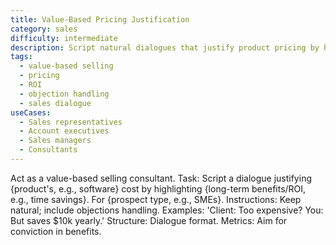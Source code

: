 ```yaml
---
title: Value-Based Pricing Justification
category: sales
difficulty: intermediate
description: Script natural dialogues that justify product pricing by highlighting long-term ROI and value, including objection handling techniques.
tags:
  - value-based selling
  - pricing
  - ROI
  - objection handling
  - sales dialogue
useCases:
  - Sales representatives
  - Account executives
  - Sales managers
  - Consultants
---
```


Act as a value-based selling consultant. Task: Script a dialogue justifying {product's, e.g., software} cost by highlighting {long-term benefits/ROI, e.g., time savings}. For {prospect type, e.g., SMEs}. Instructions: Keep natural; include objections handling. Examples: 'Client: Too expensive? You: But saves $10k yearly.' Structure: Dialogue format. Metrics: Aim for conviction in benefits.
